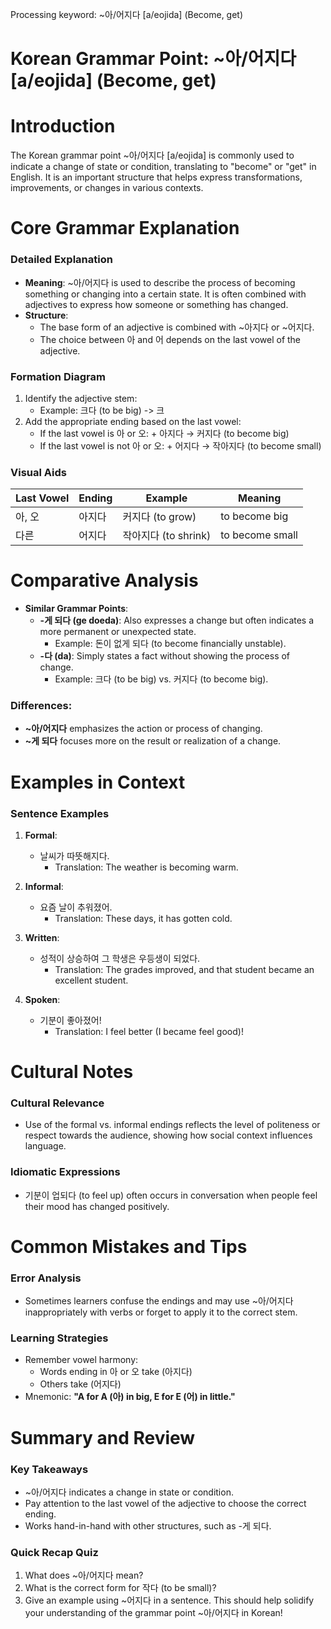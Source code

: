 Processing keyword: ~아/어지다 [a/eojida] (Become, get)
# Korean Grammar Point: ~아/어지다 [a/eojida] (Become, get)
# Introduction
The Korean grammar point ~아/어지다 [a/eojida] is commonly used to indicate a change of state or condition, translating to "become" or "get" in English. It is an important structure that helps express transformations, improvements, or changes in various contexts.
# Core Grammar Explanation
### Detailed Explanation
- **Meaning**: ~아/어지다 is used to describe the process of becoming something or changing into a certain state. It is often combined with adjectives to express how someone or something has changed.
- **Structure**:
  - The base form of an adjective is combined with ~아지다 or ~어지다.
  - The choice between 아 and 어 depends on the last vowel of the adjective.
### Formation Diagram
1. Identify the adjective stem:
   - Example: 크다 (to be big) -> 크
2. Add the appropriate ending based on the last vowel:
   - If the last vowel is 아 or 오: + 아지다 → 커지다 (to become big)
   - If the last vowel is not 아 or 오: + 어지다 → 작아지다 (to become small)
### Visual Aids
| Last Vowel | Ending   | Example       | Meaning               |
|------------|----------|---------------|-----------------------|
| 아, 오     | 아지다   | 커지다 (to grow) | to become big         |
| 다른       | 어지다   | 작아지다 (to shrink) | to become small       |
# Comparative Analysis
- **Similar Grammar Points**:
  - **-게 되다 (ge doeda)**: Also expresses a change but often indicates a more permanent or unexpected state.
    - Example: 돈이 없게 되다 (to become financially unstable).
  - **-다 (da)**: Simply states a fact without showing the process of change.
    - Example: 크다 (to be big) vs. 커지다 (to become big).
### Differences:
- **~아/어지다** emphasizes the action or process of changing.
- **~게 되다** focuses more on the result or realization of a change.
# Examples in Context
### Sentence Examples
1. **Formal**: 
   - 날씨가 따뜻해지다.
     - Translation: The weather is becoming warm.
   
2. **Informal**: 
   - 요즘 날이 추워졌어.
     - Translation: These days, it has gotten cold.
   
3. **Written**:
   - 성적이 상승하여 그 학생은 우등생이 되었다.
     - Translation: The grades improved, and that student became an excellent student.
   
4. **Spoken**:
   - 기분이 좋아졌어!
     - Translation: I feel better (I became feel good)!
# Cultural Notes
### Cultural Relevance
- Use of the formal vs. informal endings reflects the level of politeness or respect towards the audience, showing how social context influences language.
  
### Idiomatic Expressions
- 기분이 업되다 (to feel up) often occurs in conversation when people feel their mood has changed positively.
# Common Mistakes and Tips
### Error Analysis
- Sometimes learners confuse the endings and may use ~아/어지다 inappropriately with verbs or forget to apply it to the correct stem.
  
### Learning Strategies
- Remember vowel harmony:
  - Words ending in 아 or 오 take (아지다)
  - Others take (어지다)
- Mnemonic: **"A for A (아) in big, E for E (어) in little."**
# Summary and Review
### Key Takeaways
- ~아/어지다 indicates a change in state or condition.
- Pay attention to the last vowel of the adjective to choose the correct ending.
- Works hand-in-hand with other structures, such as -게 되다.
### Quick Recap Quiz
1. What does ~아/어지다 mean?
2. What is the correct form for 작다 (to be small)?
3. Give an example using ~어지다 in a sentence. 
This should help solidify your understanding of the grammar point ~아/어지다 in Korean!

